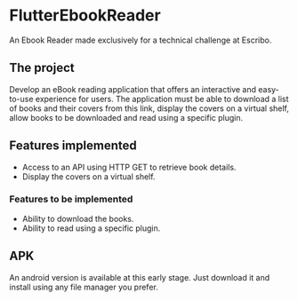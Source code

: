 # FlutterEbookReader
 An Ebook Reader made exclusively for a technical challenge at Escribo.

## The project
Develop an eBook reading application that offers an interactive and easy-to-use experience for users. The application must be able to download a list of books and their covers from this link, display the covers on a virtual shelf, allow books to be downloaded and read using a specific plugin.

## Features implemented
- Access to an API using HTTP GET to retrieve book details.
- Display the covers on a virtual shelf.

### Features to be implemented
- Ability to download the books.
- Ability to read using a specific plugin.


## APK
An android version is available at this early stage. Just download it and install using any file manager you prefer.
